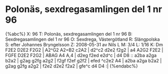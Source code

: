 # Polonäs, sexdregasamlingen del 1 nr 96

{%abc%}
X: 96
T: Polonäs, sexdregasamlingen del 1 nr 96
B: Sexdregasamlingen del 1 nr 96
O: Sexdrega, Västergötland
R: Slängpolska
S: efter Johannes Bryngelsson
Z: 2008-05-31 av Nils L
M: 3/4
L: 1/16
K: Dm
F2E2 D2E2 F2G2 | A2^G2 A2=B2 c2A2 | d2^c2 d2e2 f2g2 | a4 A2G2 F2E2 |
FGFE D2E2 F2G2 | ABAG A4 A,4 | d2eg f2ed e2d^c | d4 D8 ::
a2ba a2ga b2a2 | g2ag g2fg a2g2 | f2gf f2ef g2f2 | efed ^c2e2 A4 |
a2ba a2ga b2a2 | g2ag g2fg a2g2 | f2e2 d2e2 f2a2 | gfe^c d4 D4 :|
{%endabc%}



